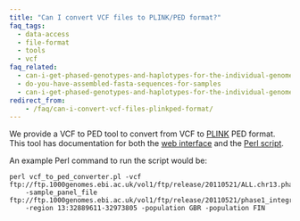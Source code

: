 ```yaml
---
title: "Can I convert VCF files to PLINK/PED format?"
faq_tags:
  - data-access
  - file-format
  - tools
  - vcf
faq_related:
  - can-i-get-phased-genotypes-and-haplotypes-for-the-individual-genomes
  - do-you-have-assembled-fasta-sequences-for-samples
  - can-i-get-phased-genotypes-and-haplotypes-for-the-individual-genomes
redirect_from:
    - /faq/can-i-convert-vcf-files-plinkped-format/
---
```


We provide a VCF to PED tool to convert from VCF to [PLINK](http://pngu.mgh.harvard.edu/~purcell/plink/index.shtml) PED format. This tool has documentation for both the [web interface](/vcf-ped-converter#Online) and the [Perl script](/vcf-ped-converter#API%20Script).

An example Perl command to run the script would be:

    perl vcf_to_ped_converter.pl -vcf ftp://ftp.1000genomes.ebi.ac.uk/vol1/ftp/release/20110521/ALL.chr13.phase1_integrated_calls.20101123.snps_indels_svs.genotypes.vcf.gz
        -sample_panel_file ftp://ftp.1000genomes.ebi.ac.uk/vol1/ftp/release/20110521/phase1_integrated_calls.20101123.ALL.sample_panel
        -region 13:32889611-32973805 -population GBR -population FIN
